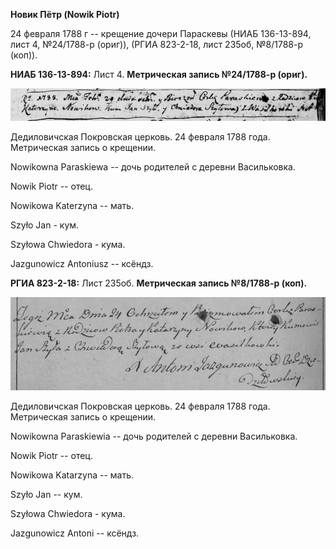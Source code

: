**Новик Пётр (Nowik Piotr)**

24 февраля 1788 г -- крещение дочери Параскевы (НИАБ 136-13-894, лист 4,
№24/1788-р (ориг)), (РГИА 823-2-18, лист 235об, №8/1788-р (коп)).

**НИАБ 136-13-894:** Лист 4. **Метрическая запись №24/1788-р (ориг).**

![](./media/7f277f28ae7e0bf860e2d0453963624a6c63d670.png)

Дедиловичская Покровская церковь. 24 февраля 1788 года. Метрическая
запись о крещении.

Nowikowna Paraskiewa -- дочь родителей с деревни Васильковка.

Nowik Piotr -- отец.

Nowikowa Katerzyna -- мать.

Szyło Jan - кум.

Szyłowa Chwiedora - кума.

Jazgunowicz Antoniusz -- ксёндз.

**РГИА 823-2-18:** Лист 235об. **Метрическая запись №8/1788-р (коп).**

![](./media/27211283602d5da8324479c52f2351ab390b3c98.png)

Дедиловичская Покровская церковь. 24 февраля 1788 года. Метрическая
запись о крещении.

Nowikowna Paraskiewia -- дочь родителей с деревни Васильковка.

Nowik Piotr -- отец.

Nowikowa Katarzyna -- мать.

Szyło Jan -- кум.

Szyłowa Chwiedora - кума.

Jazgunowicz Antoni -- ксёндз.
